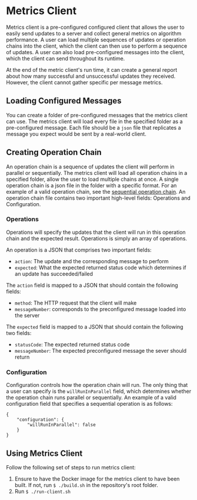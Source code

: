 # Metrics Client

Metrics client is a pre-configured configured client that allows the user to easily send updates to a server and collect general metrics on algorithm performance. 
A user can load multiple sequences of updates or operation chains into the client, which the client can then use to perform a sequence of updates.
A user can also load pre-configured messages into the client, which the client can send throughout its runtime.

At the end of the metric client's run time, it can create a general report about how many successful and unsuccessful updates they received.
However, the client cannot gather specific per message metrics. 

## Loading Configured Messages
You can create a folder of pre-configured messages that the metrics client can use. 
The metrics client will load every file in the specified folder as a pre-configured message. 
Each file should be a `json` file that replicates a message you expect would be sent by a real-world client.

## Creating Operation Chain
An operation chain is a sequence of updates the client will perform in parallel or sequentially. 
The metrics client will load all operation chains in a specified folder, allow the user to load multiple chains at once.
A single operation chain is a json file in the folder with a specific format. 
For an example of a valid operation chain, see the [sequential operation chain](https://github.com/julianGoh17/DistributedBlackboxOperations/blob/Main/client/src/Main/resources/generated/operations/sequential-operations.json).
An operation chain file contains two important high-level fields: Operations and Configuration.

### Operations
Operations will specify the updates that the client will run in this operation chain and the expected result.
Operations is simply an array of operations.

An operation is a JSON that comprises two important fields: 
- `action`: The update and the corresponding message to perform
- `expected`: What the expected returned status code which determines if an update has succeeded/failed

The `action` field is mapped to a JSON that should contain the following fields:
- `method`: The HTTP request that the client will make
- `messageNumber`: corresponds to the preconfigured message loaded into the server

The `expected` field is mapped to a JSON that should contain the following two fields:
- `statusCode`: The expected returned status code 
- `messageNumber`: The expected preconfigured message the sever should return

### Configuration
Configuration controls how the operation chain will run. 
The only thing that a user can specify is the `willRunInParallel` field, which determines whether the operation chain runs parallel or sequentially.
An example of a valid configuration field that specifies a sequential operation is as follows:
```
{
    "configuration": {
        "willRunInParallel": false
    }
}
```

## Using Metrics Client
Follow the following set of steps to run metrics client:
1. Ensure to have the Docker image for the metrics client to have been built. If not, run `$ ./build.sh` in the repository's root folder.
2. Run `$ ./run-client.sh`

